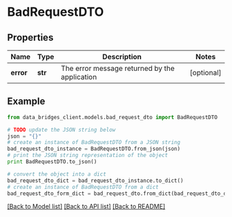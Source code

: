 # BadRequestDTO



## Properties

Name | Type | Description | Notes
------------ | ------------- | ------------- | -------------
**error** | **str** | The error message returned by the application | [optional] 

## Example

```python
from data_bridges_client.models.bad_request_dto import BadRequestDTO

# TODO update the JSON string below
json = "{}"
# create an instance of BadRequestDTO from a JSON string
bad_request_dto_instance = BadRequestDTO.from_json(json)
# print the JSON string representation of the object
print BadRequestDTO.to_json()

# convert the object into a dict
bad_request_dto_dict = bad_request_dto_instance.to_dict()
# create an instance of BadRequestDTO from a dict
bad_request_dto_form_dict = bad_request_dto.from_dict(bad_request_dto_dict)
```
[[Back to Model list]](../README.md#documentation-for-models) [[Back to API list]](../README.md#documentation-for-api-endpoints) [[Back to README]](../README.md)



